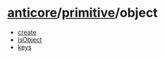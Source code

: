 # [anticore](../../../../#reference)/[primitive](../#reference)/<a name="reference">object</a>

* [create](./create/#reference)
* [isObject](./isObject/#reference)
* [keys](./keys/#reference)